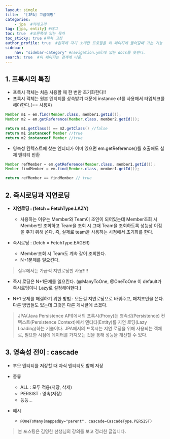 ```yaml
---
layout: single
title:  "[JPA] 고급매핑"
categories: 
    - jpa  #카테고리
tag: [jpa, entity] #태그
toc: true  #오른쪽에 있는 목차
toc_sticky: true #목차 고정
author_profile: true  #왼쪽에 자기 소개란 프로필을 이 페이지에 들어갈때 끄는 기능
sidebar:
    nav: "sidebar-category" #navigation.yml에 있는 docs를 뜻한다.
search: true  #이 페이지는 검색에 나옴.
---
```


## 1. 프록시의 특징

- 프록시 객체는 처음 사용할 때 한 번만 초기화한다!!
- 프록시 객체는 원본 엔티티를 상속받기 때문에 instance of를 사용해서 타입체크를 해야한다.(== 사용X)
```java
Member m1 = em.find(Member.class, member1.getId());
Member m2 = em.getReference(Member.class, member2.getId());

return m1.getClass() == m2.getClass() //false
return m1 instanceof Member //true
return m2 instanceof Member //true
```
- 영속성 컨텍스트에 찾는 엔티티가 이미 있으면 em.getReference()를 호출해도 실제 엔티티 반환
```java
Member refMember = em.getReference(Member.class, member1.getId());
Member findMember = em.find(Member.class, member1.getId());

return refMember == findMember // true
```

## 2. 즉시로딩과 지연로딩

- **지연로딩 : (fetch = FetchType.LAZY)**
  - 사용하는 이유는 Member와 Team이 조인이 되어있는데 Member조회 시 Member만 조회하고 Team을 조회 시 그때 Team을 조회하도록 성능상 이점을 주기 위해 쓴다. 즉, 실제로 team을 사용하는 시점에서 초기화를 한다.

- 즉시로딩 : (fetch = FetchType.EAGER)
  - Member조회 시 Team도 계속 같이 조회한다.
  - N+1문제를 일으킨다.
  
> 실무에서는 가급적 지연로딩만 사용!!!!
- 즉시 로딩은 N+1문제를 일으킨다. (@ManyToOne, @OneToOne 이 default가 즉시로딩이니 Lazy로 설정해야한다.)

- N+1 문제를 해결하기 위한 방법 : 모든걸 지연로딩으로 바꿔주고, 패치조인을 쓴다. 다른 방법들도 있는데 그것은 다른 게시글에 쓰겠다. 

> JPA(Java Persistence API)에서의 프록시(Proxy)는 영속성(Persistence) 컨텍스트(Persistence Context)에서 엔티티(Entity)를 지연 로딩(Lazy Loading)하는 기술이다. JPA에서의 프록시는 지연 로딩을 위해 사용되는 객체로, 필요한 시점에 데이터를 가져오는 것을 통해 성능을 개선할 수 있다.

## 3. 영속성 전이 : cascade

- 부모 엔티티를 저장할 때 자식 엔티티도 함께 저장

- 종류
  - ALL : 모두 적용(저장, 삭제)
  - PERSIST : 영속(저장)
  - 등등...

- 예시
  - `@OneToMany(mappedBy="parent", cascade=CascadeType.PERSIST)`



> 본 포스팅은 김영한 선생님의 강의를 보고 정리한 글입니다. 